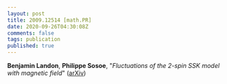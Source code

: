 ```yaml
---
layout: post
title: 2009.12514 [math.PR]
date: 2020-09-26T04:30:08Z
comments: false
tags: publication
published: true
---
```


<b>Benjamin Landon</b>, <b>Philippe Sosoe</b>, "<i>Fluctuations of the 2-spin SSK model with magnetic field</i>" ([arXiv](http://arxiv.org/abs/2009.12514v1))
